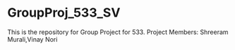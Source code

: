 # GroupProj_533_SV
This is the repository for Group Project for 533. Project Members: Shreeram Murali,Vinay Nori

